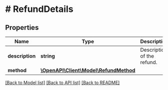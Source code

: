 # # RefundDetails

## Properties

Name | Type | Description | Notes
------------ | ------------- | ------------- | -------------
**description** | **string** | Description of the refund. |
**method** | [**\OpenAPI\Client\Model\RefundMethod**](RefundMethod.md) |  |

[[Back to Model list]](../../README.md#models) [[Back to API list]](../../README.md#endpoints) [[Back to README]](../../README.md)
